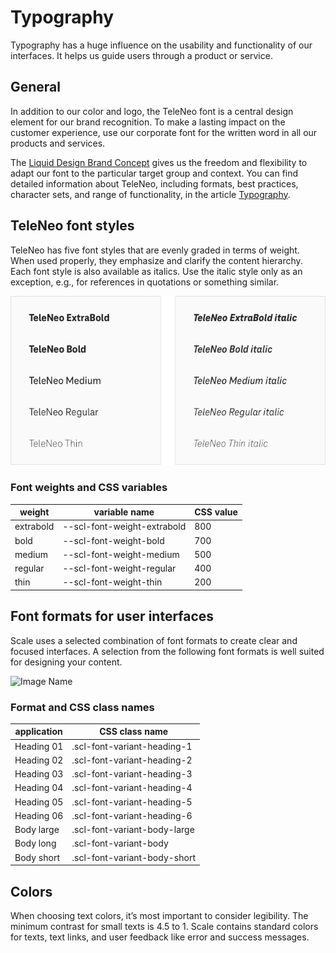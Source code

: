# Typography

Typography has a huge influence on the usability and functionality of our interfaces. It helps us guide users through a product or service.

## General

In addition to our color and logo, the TeleNeo font is a central design element for our brand recognition. To make a lasting impact on the customer experience, use our corporate font for the written word in all our products and services.

The [Liquid Design Brand Concept](https://www.brand-design.telekom.com/en/articles/l/liquid-brand-design-concept/) gives us the freedom and flexibility to adapt our font to the particular target group and context. You can find detailed information about TeleNeo, including formats, best practices, character sets, and range of functionality, in the article [Typography](https://www.brand-design.telekom.com/en/articles/t/typography/).

## TeleNeo font styles

TeleNeo has five font styles that are evenly graded in terms of weight. When used properly, they emphasize and clarify the content hierarchy. Each font style is also available as italics. Use the italic style only as an exception, e.g., for references in quotations or something similar.

![Image Name](assets/2_guidelines/3_typography/schriftschnitte.png)

### Font weights and CSS variables

| weight    | variable name               | CSS value |
| --------- | --------------------------- | --------- |
| extrabold | --scl-font-weight-extrabold | 800       |
| bold      | --scl-font-weight-bold      | 700       |
| medium    | --scl-font-weight-medium    | 500       |
| regular   | --scl-font-weight-regular   | 400       |
| thin      | --scl-font-weight-thin      | 200       |

## Font formats for user interfaces

Scale uses a selected combination of font formats to create clear and focused interfaces. A selection from the following font formats is well suited for designing your content.

![Image Name](assets/2_guidelines/3_typography/Formate-en.png)

### Format and CSS class names

| application | CSS class name               |
| ----------- | ---------------------------- |
| Heading 01  | .scl-font-variant-heading-1  |
| Heading 02  | .scl-font-variant-heading-2  |
| Heading 03  | .scl-font-variant-heading-3  |
| Heading 04  | .scl-font-variant-heading-4  |
| Heading 05  | .scl-font-variant-heading-5  |
| Heading 06  | .scl-font-variant-heading-6  |
| Body large  | .scl-font-variant-body-large |
| Body long   | .scl-font-variant-body       |
| Body short  | .scl-font-variant-body-short |

## Colors

When choosing text colors, it’s most important to consider legibility. The minimum contrast for small texts is 4.5 to 1.
Scale contains standard colors for texts, text links, and user feedback like error and success messages.
